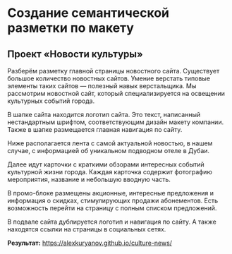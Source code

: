 # Создание семантической разметки по макету

## Проект «Новости культуры»

Разберём разметку главной страницы новостного сайта. Существует большое количество новостных сайтов. 
Умение верстать типовые элементы таких сайтов — полезный навык верстальщика. 
Мы рассмотрим новостной сайт, который специализируется на освещении культурных событий города.

В шапке сайта находится логотип сайта. Это текст, написанный нестандартным шрифтом, соответствующим дизайн макету компании. 
Также в шапке размещается главная навигация по сайту.

Ниже располагается лента с самой актуальной новостью, в нашем случае, с информацией об уникальном подводном отеле в Дубаи.

Далее идут карточки с краткими обзорами интересных событий культурной жизни города. 
Каждая карточка содержит фотографию мероприятия, название и небольшую вводную часть.

В промо-блоке размещены акционные, интересные предложения и информация о скидках, 
стимулирующих продажи абонементов. Есть возможность перейти на страницу с полным списком предложений.

В подвале сайта дублируется логотип и навигация по сайту. А также находятся ссылки на страницы в социальных сетях.

**Результат:**
https://alexkuryanov.github.io/culture-news/
